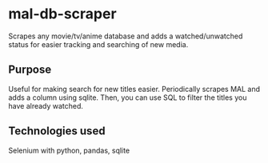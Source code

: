 # mal-db-scraper
Scrapes any movie/tv/anime database and adds a watched/unwatched status for easier tracking and searching of new media.

## Purpose
Useful for making search for new titles easier. Periodically scrapes MAL and adds a column using sqlite. Then, you can use 
SQL to filter the titles you have already watched. 

## Technologies used
Selenium with python, pandas, sqlite

